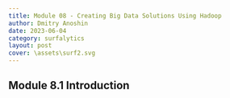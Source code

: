 ```yaml
---
title: Module 08 - Creating Big Data Solutions Using Hadoop
author: Dmitry Anoshin 
date: 2023-06-04
category: surfalytics
layout: post
cover: \assets\surf2.svg
---
```



Module 8.1 Introduction
-------------
